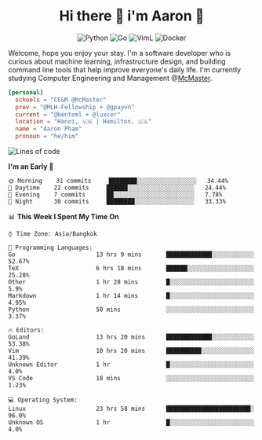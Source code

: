 <h1 align="center">Hi there 👋 i'm Aaron 🐍</h1>

<p align="center">
    <img alt="Python" src="https://img.shields.io/badge/-Python-blue?style=flat-square&logo=python&logoColor=white" />
    <img alt="Go" src="https://img.shields.io/badge/-Golang-46a2f1?style=flat-square&logo=go&logoColor=white" />
    <img alt="VimL" src="https://img.shields.io/badge/-VimL-66d124?style=flat-square&logo=vim&logoColor=white" />
    <img alt="Docker" src="https://img.shields.io/badge/-Docker-1bd7de?style=flat-square&logo=docker&logoColor=white" />
</p>

Welcome, hope you enjoy your stay. I'm a software developer who is curious about machine learning, infrastructure design, and building command line tools that help improve everyone's daily life. I'm currently studying Computer Engineering and Management @[McMaster](https://www.mcmaster.ca/).

```toml
[personal]
  schools = "CE&M @McMaster"
  prev = "@MLH-Fellowship + @gpayvn"
  current = "@bentoml + @luxcer"
  location = "Hanoi, 🇻🇳 | Hamilton, 🇨🇦"
  name = "Aaron Pham"
  pronoun = "he/him"
```


<!--START_SECTION:waka-->
![Lines of code](https://img.shields.io/badge/From%20Hello%20World%20I%27ve%20Written-743002%20lines%20of%20code-blue)

**I'm an Early 🐤** 

```text
🌞 Morning    31 commits     ████████░░░░░░░░░░░░░░░░░   34.44% 
🌆 Daytime    22 commits     ██████░░░░░░░░░░░░░░░░░░░   24.44% 
🌃 Evening    7 commits      ██░░░░░░░░░░░░░░░░░░░░░░░   7.78% 
🌙 Night      30 commits     ████████░░░░░░░░░░░░░░░░░   33.33%

```


📊 **This Week I Spent My Time On** 

```text
⌚︎ Time Zone: Asia/Bangkok

💬 Programming Languages: 
Go                       13 hrs 9 mins       █████████████░░░░░░░░░░░░   52.67% 
TeX                      6 hrs 18 mins       ██████░░░░░░░░░░░░░░░░░░░   25.28% 
Other                    1 hr 28 mins        █░░░░░░░░░░░░░░░░░░░░░░░░   5.9% 
Markdown                 1 hr 14 mins        █░░░░░░░░░░░░░░░░░░░░░░░░   4.95% 
Python                   50 mins             ░░░░░░░░░░░░░░░░░░░░░░░░░   3.37%

🔥 Editors: 
GoLand                   13 hrs 20 mins      █████████████░░░░░░░░░░░░   53.38% 
Vim                      10 hrs 20 mins      ██████████░░░░░░░░░░░░░░░   41.39% 
Unknown Editor           1 hr                █░░░░░░░░░░░░░░░░░░░░░░░░   4.0% 
VS Code                  18 mins             ░░░░░░░░░░░░░░░░░░░░░░░░░   1.23%

💻 Operating System: 
Linux                    23 hrs 58 mins      ████████████████████████░   96.0% 
Unknown OS               1 hr                █░░░░░░░░░░░░░░░░░░░░░░░░   4.0%

```


<!--END_SECTION:waka-->

<!--
**aarnphm/aarnphm** is a ✨ _special_ ✨ repository because its `README.md` (this file) appears on your GitHub profile.

Here are some ideas to get you started:

- 🔭 I’m currently working on ...
- 🌱 I’m currently learning ...
- 👯 I’m looking to collaborate on ...
- 🤔 I’m looking for help with ...
- 💬 Ask me about ...
- 📫 How to reach me: ...
- 😄 Pronouns: ...
- ⚡ Fun fact: ...
-->
